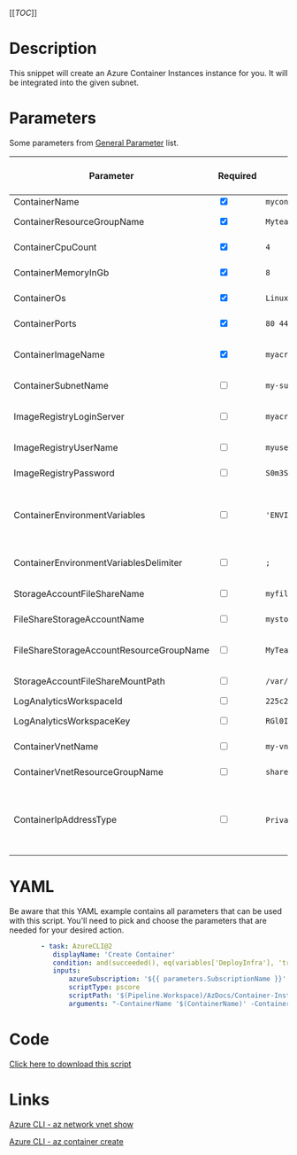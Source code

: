 [[_TOC_]]

# Description

This snippet will create an Azure Container Instances instance for you. It will be integrated into the given subnet.

# Parameters

Some parameters from [General Parameter](/Azure/Azure-CLI-Snippets) list.

| Parameter                                | Required                        | Example Value                                                              | Description                                                                                                                                                                                               | --- |
| ---------------------------------------- | ------------------------------- | -------------------------------------------------------------------------- | --------------------------------------------------------------------------------------------------------------------------------------------------------------------------------------------------------- | --- |
| ContainerName                            | <input type="checkbox" checked> | `mycontainername`                                                          | The name of the container instance.                                                                                                                                                                       |
| ContainerResourceGroupName               | <input type="checkbox" checked> | `Myteam-MyApp-$(Release.EnvironmentName)`                                  | The resourcegroup where the container should be.                                                                                                                                                          |
| ContainerCpuCount                        | <input type="checkbox" checked> | `4`                                                                        | The amount of CPU-cores the container should be able to use.                                                                                                                                              |
| ContainerMemoryInGb                      | <input type="checkbox" checked> | `8`                                                                        | The amount of memory your container may use. Expressed in GB's.                                                                                                                                           |
| ContainerOs                              | <input type="checkbox" checked> | `Linux`                                                                    | The OS which is used in & underneath the container. Can be either `Linux` or `Windows`.                                                                                                                   |
| ContainerPorts                           | <input type="checkbox" checked> | `80 443`                                                                   | Space delimited list of ports you want to expose to the container.                                                                                                                                        |
| ContainerImageName                       | <input type="checkbox" checked> | `myacr.azurecr.io/mycompany/myimage:latest`                                | The image name to use. Please refer to [this docker documentation](https://docs.docker.com/engine/reference/commandline/tag/) for information about image & tag naming.                                   |
| ContainerSubnetName                      | <input type="checkbox">         | `my-subnet-123`                                                            | The subnetname for the subnet where the container should land in.                                                                                                                                         |
| ImageRegistryLoginServer                 | <input type="checkbox">         | `myacr.azurecr.io`                                                         | OPTIONAL: The address of the registry login server. This is usualy the address of the image repository itself.                                                                                            |
| ImageRegistryUserName                    | <input type="checkbox">         | `myuser`                                                                   | The username to use to authenticate against the image registry.                                                                                                                                           |
| ImageRegistryPassword                    | <input type="checkbox">         | `S0m3S3cre7P@ssw0rd123!`                                                   | The password to use to authenticate against the image registry.                                                                                                                                           |
| ContainerEnvironmentVariables            | <input type="checkbox" >        | `'ENVIRONMENT="ACC";SOMECONNECTIONSTRING="THISISMYCONNECTIONSTRING"`       | A list of environmentvariables which should be made available inside the container. This should be delimited by the value from `ContainerEnvironmentVariablesDelimiter`.                                  |
| ContainerEnvironmentVariablesDelimiter   | <input type="checkbox">         | `;`                                                                        | This is the delimiter for `ContainerEnvironmentVariables`. This defaults to `;`.                                                                                                                          |
| StorageAccountFileShareName              | <input type="checkbox">         | `myfileshare`                                                              | The name of the fileshare inside the storage account.                                                                                                                                                     |
| FileShareStorageAccountName              | <input type="checkbox">         | `mystorageaccount`                                                         | The name of the storage accountname where the fileshare resides in.                                                                                                                                       |
| FileShareStorageAccountResourceGroupName | <input type="checkbox">         | `MyTeam-MyApp-$(Release.EnvironmentName)`                                  | The resourcegroupname of the resourcegroup where the storageaccount resides in.                                                                                                                           |
| StorageAccountFileShareMountPath         | <input type="checkbox">         | `/var/log/someapp`                                                         | The path to mount the given fileshare inside the container.                                                                                                                                               |
| LogAnalyticsWorkspaceId                  | <input type="checkbox">         | `225c2873-c15f-42da-a5d2-0dfb3df76da0`                                     | The log analytics workspace Id                                                                                                                                                                            |
| LogAnalyticsWorkspaceKey                 | <input type="checkbox">         | `RGl0IGlzIGVlbiBvbmdlbGRpZ2UgdG9rZW4g8J+YgfCfmIHwn5iB8J+YgfCfmIHwn5iBLg==` | Primary or Secondary Key of the log analytics workspace.                                                                                                                                                  |
| ContainerVnetName                        | <input type="checkbox">         | `my-vnet-$(Release.EnvironmentName)`                                       | The name of the VNET where your container resides in.                                                                                                                                                     |
| ContainerVnetResourceGroupName           | <input type="checkbox">         | `sharedservices-rg`                                                        | The ResourceGroup where your VNET, for your container, resides in.                                                                                                                                        |
| ContainerIpAddressType                   | <input type="checkbox">         | `Private` \ `Public`                                                       | The ip address type of your container. You can choose between 'Private' or 'Public'. When choosing 'Private', make sure to add ContainerVnetName, ContainerVnetResourceGroupName and ContainerSubnetName. |

# YAML

Be aware that this YAML example contains all parameters that can be used with this script. You'll need to pick and choose the parameters that are needed for your desired action.

```yaml
        - task: AzureCLI@2
           displayName: 'Create Container'
           condition: and(succeeded(), eq(variables['DeployInfra'], 'true'))
           inputs:
               azureSubscription: '${{ parameters.SubscriptionName }}'
               scriptType: pscore
               scriptPath: '$(Pipeline.Workspace)/AzDocs/Container-Instance/Create-Container.ps1'
               arguments: "-ContainerName '$(ContainerName)' -ContainerResourceGroupName '$(ContainerResourceGroupName)' -ContainerCpuCount '$(ContainerCpuCount)' -ContainerMemoryInGb '$(ContainerMemoryInGb)' -ContainerOs '$(ContainerOs)' -ContainerPorts '$(ContainerPorts)' -ContainerImageName '$(ContainerImageName)' -ContainerVnetName '$(ContainerVnetName)' -ContainerVnetResourceGroupName '$(ContainerVnetResourceGroupName)' -ContainerSubnetName '$(ContainerSubnetName)' -ImageRegistryLoginServer '$(ImageRegistryLoginServer)' -ImageRegistryUserName '$(ImageRegistryUserName)' -ImageRegistryPassword '$(ImageRegistryPassword)' -ContainerEnvironmentVariables '$(ContainerEnvironmentVariables)' -ContainerEnvironmentVariablesDelimiter '$(ContainerEnvironmentVariablesDelimiter)' -StorageAccountFileShareName '$(StorageAccountFileShareName)' -FileShareStorageAccountName '$(FileShareStorageAccountName)' -FileShareStorageAccountResourceGroupName '$(FileShareStorageAccountResourceGroupName)' -StorageAccountFileShareMountPath '$(StorageAccountFileShareMountPath)' -LogAnalyticsWorkspaceId '$(LogAnalyticsWorkspaceId)' -LogAnalyticsWorkspaceKey '$(LogAnalyticsWorkspaceKey)' -ContainerIpAddressType '$(ContainerIpAddressType)'"
```

# Code

[Click here to download this script](../../../../src/Container-Instance/Create-Container.ps1)

# Links

[Azure CLI - az network vnet show](https://docs.microsoft.com/en-us/cli/azure/network/vnet?view=azure-cli-latest#az_network_vnet_show)

[Azure CLI - az container create](https://docs.microsoft.com/en-us/cli/azure/container?view=azure-cli-latest#az_container_create)
